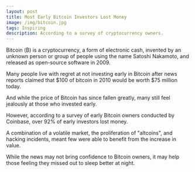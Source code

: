 ```yaml
---
layout: post
title: Most Early Bitcoin Investors Lost Money
image: /img/bitcoin.jpg
tags: Inspiring
description: According to a survey of cryptocurrency owners.
---
```


Bitcoin (₿) is a cryptocurrency, a form of electronic cash, invented by an unknown person or group of people using the name Satoshi Nakamoto, and released as open-source software in 2009.

Many people live with regret at not investing early in Bitcoin after news reports claimed that $100 of bitcoin in 2010 would be worth $75 million today.

And while the price of Bitcoin has since fallen greatly, many still feel jealously at those who invested early.

However, according to a survey of early Bitcoin owners conducted by Coinbase, over 92% of early investors lost money.

A combination of a volatile market, the proliferation of "altcoins", and hacking incidents, meant few were able to benefit from the increase in value.

While the news may not bring confidence to Bitcoin owners, it may help those feeling they missed out to sleep better at night.
